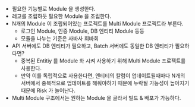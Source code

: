 - 필요한 기능별로 Module 을 생성한다.
- 레고를 조립하듯 필요한 Module 을 조립한다.
- N개의 Module 이 조립되어있는 프로젝트를 Multi Module 프로젝트라 부른다.
    - 로그인 Module, 인증 Module, DB 엔티티 Module 등등
    - 모듈을 나누는 기준은 사바사 회바회
- API 서버에도 DB 엔티티가 필요하고, Batch 서버에도 동일한 DB 엔티티가 필요하다면?
    - 중복된 Entitiy 를 Module 화 시켜 사용하기 위해 Multi Module 프로젝트를 사용한다.
    - 만약 이를 독립적으로 사용한다면, 엔티티의 칼럼이 업데이트될때마다 N개의 서버에서 중복적으로 업데이트를 해줘야하기 때문에 누락될 가능성이 높아지기때문에 Risk 가 늘어난다.
- Multi Module 구조에서는 원하는 Module 을 골라서 빌드 & 배포가 가능하다.